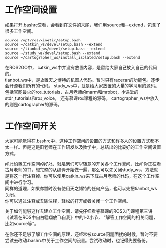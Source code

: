 # 工作空间设置
如果打开.bashrc查看，会看到在文件的末尾，我们用source和--extend，包含了很多工作空间。

```
source /opt/ros/kinetic/setup.bash
source ~/catkin_ws/devel/setup.bash --extend
source ~/tianbot_ws/devel/setup.bash --extend
source ~/study_ws/devel/setup.bash --extend
source ~/cartographer_ws/install_isolated/setup.bash --extend
```

在ROS2GO中， catkin_ws中并没有放置内容，是留给大家自己放入自己的代码的。  
tianbot_ws中，是放置天之博特的机器人代码。暂时只有racecar的功能包。逐步会开源我们所有的代码。
study_ws中，就是给大家放置的大量的学习用的源码。包括官网最火的ros_tutorials，古月老师的marm和mrobot，小课堂的stdr_tutorials和ros_voice， 还有慕课ros课程的源码。
cartographer_ws中放入的则是cartographer的源码。

# 工作空间开关
 
大家可能觉得在.bashrc中，这种工作空间的设置的方式和许多人的设置方式都不太一样。但是这是田老师在工作研发以及教学中，总结出的比较好的工作空间设置方式。  

如此设置工作空间的好处，就是我们可以随意的开关各个工作空间。比如你正在看古月老师的书，想完整的从编译开始做一遍，那么可以先关闭study_ws，方法就是将这一行注释掉。你可以使用catkin_ws来下载古月老师的代码，在这个工作空间中进行学习。  
同样的道理，如果你暂时没有使用天之博特的任何产品，也可以先把tianbot_ws关闭。  
你可以通过注释或去除注释，轻松的打开或者关闭一个工作空间。  

关于如何能够这样去建立工作空间，请先仔细看睿慕课的ROS入门课程第三讲《试着在ROS中自由翱翔放飞自我》中的1-2小节， “解答工作空间的相关问题，比如source等”。

在你还不足够了解工作空间的原理，还经常被source问题困扰的时候，暂时不要尝试去改动.bashrc中关于工作空间的设置。尝试改动时，也记得先要备份。
